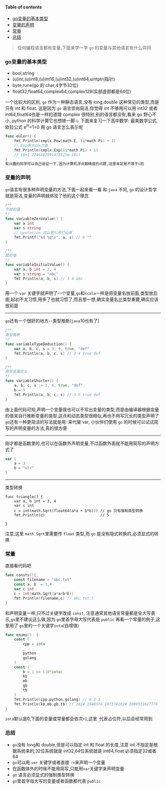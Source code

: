 #### Table of contents
- [go变量的基本类型](#go变量的基本类型)
- [变量的声明](#变量的声明)
- [常量](#常量)
- [总结](#总结)
> 任何编程语言都有变量,下面来学一学 `go` 的变量与其他语言有什么异同

### go变量的基本类型

- bool,string
- (u)int,(u)int8,(u)int16,(u)int32,(u)int64,uintptr(指针)
- byte,rune(go 的 char,4字节32位)
- float32,float64,complex64,complex128(实部虚部都是64位)

一个比较大的区别, `go` 作为一种静态语言,没有 long,double 这种常见的类型,而是只有 int 和 float.
这是因为 `go` 语言崇尚简洁,你觉得 int 不够用可以用 int32 或者 int64,float64也是一样的道理
complex 很特别,别的语言都没有,看来 go 野心不小, python 的科学计算它也想掺一脚☺
下面来复习一下高中数学:
最美数学公式,欧拉公式
e<sup>iπ</sup>+1=0
用 go 语言怎么表示呢
```go
func euler() {
	fmt.Println(cmplx.Pow(math.E, 1i*math.Pi) + 1)
	// Exp表示以e为底
	fmt.Println(cmplx.Exp(1i*math.Pi) + 1)
	// (0+1.2246467991473515e-16i)
}
有兴趣的同学可以自己验证一下,因为计算机浮点数精度的问题,这里肯定是不等于0的
```
### 变量的声明
`go`语言有很多种声明变量的方法,下面一起来看一看
和 `java` 不同, `go` 的设计哲学就是简洁,变量的声明就体现了他的这个理念
```go
/**
不赋初值
*/
func variableZeroValue() {
	var a int
	var s string
	// quotation 可以把引号打出来
	fmt.Printf("%d %q\n", a, s) // 0 ""
}

/**
赋初值
*/
func variableInitialValue() {
	var a, b int = 3, 4
	var s string = "abc"
	fmt.Println(a, b, s) // 3 4 abc
}
```
用一个 `var` 关键字就声明了一个变量,`go`和`scala`一样是把变量名放前面,类型放后面,起初不太习惯,用多了也就习惯了,而且想一想,确实变量名比类型重要,确实应该放前面

---------
`go`还有一个很好的地方--类型推断(`java`10也有了)
```go
/**
类型推断
*/
func variableTypeDeduction() {
	var a, b, c, s = 3, 4, true, "def"
	fmt.Println(a, b, c, s) // 3 4 true def
}

/**
简写变量定义
*/
func variableShorter() {
	a, b, c, s := 3, 4, true, "def"
	b = 5
	fmt.Println(a, b, c, s) // 3 5 true def
}
```
由上面代码可知,声明一个变量我也可以不写出变量的类型,而是由编译器根据变量的值来自行推断变量的类型,这点和动态类型很相似,再也不用写冗长的类型声明了
`go`还有一种更简洁的写法就是用`:`来代替 var, 小伙伴们使用 `go` 的时候可以试试简写的声明变量的方法,真的很方便

----
刚才都是函数里的,也可以在函数外声明变量,不过函数外面就不能用简写的声明方式了
```go
var (
	a = 3
	b = "str"
)
```
-------
类型转换
```
func triangle() {
	var a, b int = 3, 4
	var c int
	c = int(math.Sqrt(float64(a*a + b*b))) // go 只有强制类型转换
	fmt.Println(c)                         // 5

}

```
注意,这里 `math.Sqrt`里需要传 `float` 类型,而 `go` 是没有隐式转换的,必须显式的转换
### 常量
直接看代码吧
```go
func consts(){
	const filename = "abc.txt"
	const a, b  = 3,4
	var c int
	c = int(math.Sqrt(a*a+b*b))
	fmt.Println(filename,c) // abc.txt 5
}
```
和声明变量一样,只不过关键字改成 `const`, 注意通常其他语言常量都是全大写表示,`go`里不建议这么做,因为 `go`里首字母大写代表是 `public`
再看一个常量的例子,这里用了 `go`里的一个关键字`iota`(自增值)
```go
func enums()  {
	const (
		cpp = iota
		_
		python
		golang
	)
	const (
		b = 1 << (10*iota)
		kb
		mb
		gb
		tb
	)
	fmt.Println(cpp,python,golang) // 0 2 3
	fmt.Println(kb,mb,gb,tb) // 1024 1048576 1073741824 1099511627776
}
```
`iota`默认是0,下面的变量或常量都会依次`+1`,这里`_`代表占位符,以后会经常用到
### 总结
- `go`没有 long和 double,但是可以指定 int 和 float 的长度,注意 int 不指定是根据系统来的,32位系统就是 int32,64位系统就是 int64,float 必须指定32或者64
- `go`可以用 `var` 关键字或者直接 `:=`来声明一个变量
- 在函数体外的时候不能用简写,只能用`var`关键字来声明变量
- `go` 语言必须显式的强制类型转换
- `go`里首字母大写的变量或者函数都代表 `public`


